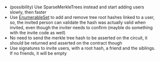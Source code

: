 * (possibility) Use SparseMerkleTrees instead and start adding users slowly, then faster
* Use [EnumerableSet](https://github.com/OpenZeppelin/openzeppelin-contracts/blob/master/contracts/utils/structs/EnumerableSet.sol) to add and remove tree root hashes linked to a user, so, the invited person can validate the hash was actually valid when invited, even though the inviter needs to confirm (mayble do something with the invite code as well)
* No need to send the merkle tree hash to be asserted on the circuit, it should be returned and asserted on the contract though
* Use signatures to invite users, with a root hash, a friend and the siblings. If no friends, it will be empty